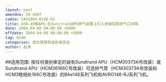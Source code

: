```yaml
---
layout: post
amendno: 39-4407
cadno: CAD2004-B146-03
title: ATA-49章APU-在SunstrandAPU排气装置上引入绝缘层和排气口间隔
date: 2004-04-08 00:00:00 +0800
effdate: 2004-04-08 00:00:00 +0800
tag: B146
categories: 西北管理局适航审定处
author: 赵涛
---
```


##适用范围:
按任何类别审定的装有Sundtrand APU（HCM30373A号改装）或Sundtrand APU（HCM36166C号改装）可选排气管（HCM30373A号改装和HCM3睦相处166C号改装）的BAe146系列飞机和AVRO146-RJ系列飞机。

